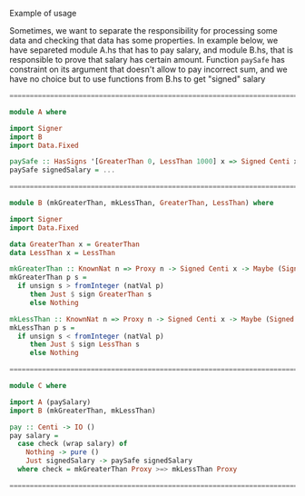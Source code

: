 Example of usage

Sometimes, we want to separate the responsibility for processing some data and checking that data has some properties. In example below, we have separeted module A.hs that has to pay salary, and module B.hs, that is responsible to prove that salary has certain amount. Function `paySafe` has constraint on its argument that doesn't allow to pay incorrect sum, and we have no choice but to use functions from B.hs to get "signed" salary

```haskell
===============================================================================

module A where

import Signer
import B
import Data.Fixed

paySafe :: HasSigns '[GreaterThan 0, LessThan 1000] x => Signed Centi x -> IO ()
paySafe signedSalary = ...

===============================================================================

module B (mkGreaterThan, mkLessThan, GreaterThan, LessThan) where

import Signer
import Data.Fixed

data GreaterThan x = GreaterThan
data LessThan x = LessThan

mkGreaterThan :: KnownNat n => Proxy n -> Signed Centi x -> Maybe (Signed Centi (GreaterThan n ': x))
mkGreaterThan p s =
  if unsign s > fromInteger (natVal p)
     then Just $ sign GreaterThan s
     else Nothing

mkLessThan :: KnownNat n => Proxy n -> Signed Centi x -> Maybe (Signed Centi (LessThan n ': x))
mkLessThan p s =
  if unsign s < fromInteger (natVal p)
     then Just $ sign LessThan s
     else Nothing

===============================================================================

module C where

import A (paySalary)
import B (mkGreaterThan, mkLessThan)

pay :: Centi -> IO ()
pay salary =
  case check (wrap salary) of
    Nothing -> pure ()
    Just signedSalary -> paySafe signedSalary
  where check = mkGreaterThan Proxy >=> mkLessThan Proxy

===============================================================================
```
